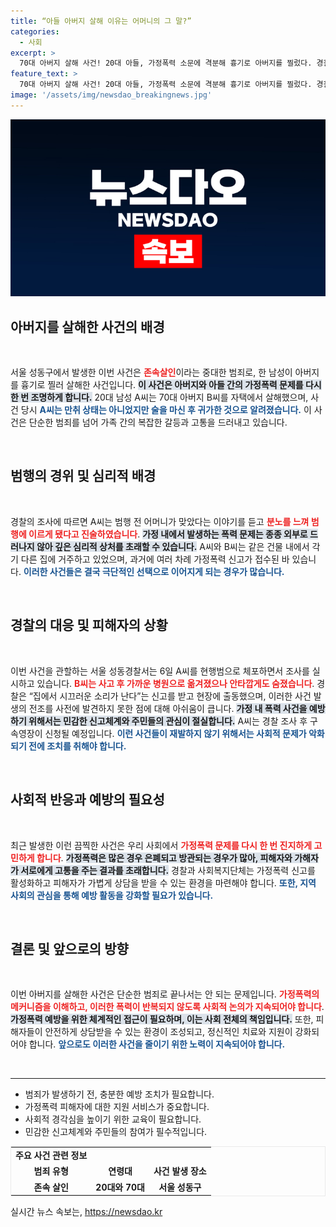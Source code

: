 ```yaml
---
title: “아들 아버지 살해 이유는 어머니의 그 말?”
categories:
  - 사회
excerpt: >
  70대 아버지 살해 사건! 20대 아들, 가정폭력 소문에 격분해 흉기로 아버지를 찔렀다. 경찰은 A씨를 현행범으로 체포하고 상세한 조사에 나섰다.驚愕의 범행 이유와 충격의 순간을 확인해보세요!
feature_text: >
  70대 아버지 살해 사건! 20대 아들, 가정폭력 소문에 격분해 흉기로 아버지를 찔렀다. 경찰은 A씨를 현행범으로 체포하고 상세한 조사에 나섰다.驚愕의 범행 이유와 충격의 순간을 확인해보세요!
image: '/assets/img/newsdao_breakingnews.jpg'
---
```


<p><img src="/assets/img/newsdao_breakingnews.jpg" alt="implanttips 속보" /></p>

<h2 data-ke-size="size26">아버지를 살해한 사건의 배경</h2>

<p data-ke-size="size16">&nbsp;</p>

<p>서울 성동구에서 발생한 이번 사건은 <b><span style="color: #ee2323;">존속살인</span></b>이라는 중대한 범죄로, 한 남성이 아버지를 흉기로 찔러 살해한 사건입니다. <b><span style="background-color: #21538527;">이 사건은 아버지와 아들 간의 가정폭력 문제를 다시 한 번 조명하게 합니다.</span></b> 20대 남성 A씨는 70대 아버지 B씨를 자택에서 살해했으며, 사건 당시 <b><span style="color: #1a5490;">A씨는 만취 상태는 아니었지만 술을 마신 후 귀가한 것으로 알려졌습니다.</span></b> 이 사건은 단순한 범죄를 넘어 가족 간의 복잡한 갈등과 고통을 드러내고 있습니다.</p>

<p data-ke-size="size16">&nbsp;</p>

<h2 data-ke-size="size26">범행의 경위 및 심리적 배경</h2>

<p data-ke-size="size16">&nbsp;</p>

<p>경찰의 조사에 따르면 A씨는 범행 전 어머니가 맞았다는 이야기를 듣고 <b><span style="color: #ee2323;">분노를 느껴 범행에 이르게 됐다고 진술하였습니다</span></b>. <b><span style="background-color: #21538527;">가정 내에서 발생하는 폭력 문제는 종종 외부로 드러나지 않아 깊은 심리적 상처를 초래할 수 있습니다.</span></b> A씨와 B씨는 같은 건물 내에서 각기 다른 집에 거주하고 있었으며, 과거에 여러 차례 가정폭력 신고가 접수된 바 있습니다. <b><span style="color: #1a5490;">이러한 사건들은 결국 극단적인 선택으로 이어지게 되는 경우가 많습니다.</span></b></p>

<p data-ke-size="size16">&nbsp;</p>

<h2 data-ke-size="size26">경찰의 대응 및 피해자의 상황</h2>

<p data-ke-size="size16">&nbsp;</p>

<p>이번 사건을 관할하는 서울 성동경찰서는 6일 A씨를 현행범으로 체포하면서 조사를 실시하고 있습니다. <b><span style="color: #ee2323;">B씨는 사고 후 가까운 병원으로 옮겨졌으나 안타깝게도 숨졌습니다</span></b>. 경찰은 “집에서 시끄러운 소리가 난다”는 신고를 받고 현장에 출동했으며, 이러한 사건 발생의 전조를 사전에 발견하지 못한 점에 대해 아쉬움이 큽니다. <b><span style="background-color: #21538527;">가정 내 폭력 사건을 예방하기 위해서는 민감한 신고체계와 주민들의 관심이 절실합니다.</span></b> A씨는 경찰 조사 후 구속영장이 신청될 예정입니다. <b><span style="color: #1a5490;">이런 사건들이 재발하지 않기 위해서는 사회적 문제가 악화되기 전에 조치를 취해야 합니다.</span></b></p>

<p data-ke-size="size16">&nbsp;</p>

<h2 data-ke-size="size26">사회적 반응과 예방의 필요성</h2>

<p data-ke-size="size16">&nbsp;</p>

<p>최근 발생한 이런 끔찍한 사건은 우리 사회에서 <b><span style="color: #ee2323;">가정폭력 문제를 다시 한 번 진지하게 고민하게 합니다</span></b>. <b><span style="background-color: #21538527;">가정폭력은 많은 경우 은폐되고 방관되는 경우가 많아, 피해자와 가해자가 서로에게 고통을 주는 결과를 초래합니다.</span></b> 경찰과 사회복지단체는 가정폭력 신고를 활성화하고 피해자가 가볍게 상담을 받을 수 있는 환경을 마련해야 합니다. <b><span style="color: #1a5490;">또한, 지역 사회의 관심을 통해 예방 활동을 강화할 필요가 있습니다.</span></b></p>

<p data-ke-size="size16">&nbsp;</p>

<h2 data-ke-size="size26">결론 및 앞으로의 방향</h2>

<p data-ke-size="size16">&nbsp;</p>

<p>이번 아버지를 살해한 사건은 단순한 범죄로 끝나서는 안 되는 문제입니다. <b><span style="color: #ee2323;">가정폭력의 메커니즘을 이해하고, 이러한 폭력이 반복되지 않도록 사회적 논의가 지속되어야 합니다</span></b>. <b><span style="background-color: #21538527;">가정폭력 예방을 위한 체계적인 접근이 필요하며, 이는 사회 전체의 책임입니다.</span></b> 또한, 피해자들이 안전하게 상담받을 수 있는 환경이 조성되고, 정신적인 치료와 지원이 강화되어야 합니다. <b><span style="color: #1a5490;">앞으로도 이러한 사건을 줄이기 위한 노력이 지속되어야 합니다.</span></b></p>

<p data-ke-size="size16">&nbsp;</p>

<hr>

<ul>
<li>범죄가 발생하기 전, 충분한 예방 조치가 필요합니다.</li>
<li>가정폭력 피해자에 대한 지원 서비스가 중요합니다.</li>
<li>사회적 경각심을 높이기 위한 교육이 필요합니다.</li>
<li>민감한 신고체계와 주민들의 참여가 필수적입니다.</li>
</ul>

<table style="border: 1px solid #eaeaea; width: 100%;">
<tr>
<td style="text-align: center; height: 17px;"><b>주요 사건 관련 정보</b></td>
</tr>
<tr>
<td style="text-align: center; height: 17px;"><b>범죄 유형</b></td>
<td style="text-align: center; height: 17px;"><b>연령대</b></td>
<td style="text-align: center; height: 17px;"><b>사건 발생 장소</b></td>
</tr>
<tr>
<td style="text-align: center; height: 17px;"><b>존속 살인</b></td>
<td style="text-align: center; height: 17px;"><b>20대와 70대</b></td>
<td style="text-align: center; height: 17px;"><b>서울 성동구</b></td>
</tr>
</table>
실시간 뉴스 속보는, <a href="https://newsdao.kr" rel="dofollow">https://newsdao.kr</a>


